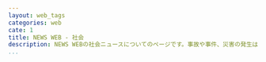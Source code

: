 ```yaml
---
layout: web_tags
categories: web
cate: 1
title: NEWS WEB - 社会
description: NEWS WEBの社会ニュースについてのページです。事故や事件、災害の発生は、いち早くニュース速報で。ほかに教育や福祉関連のニュースなど、幅広い内容の社会問題をお伝えします。
...
```

